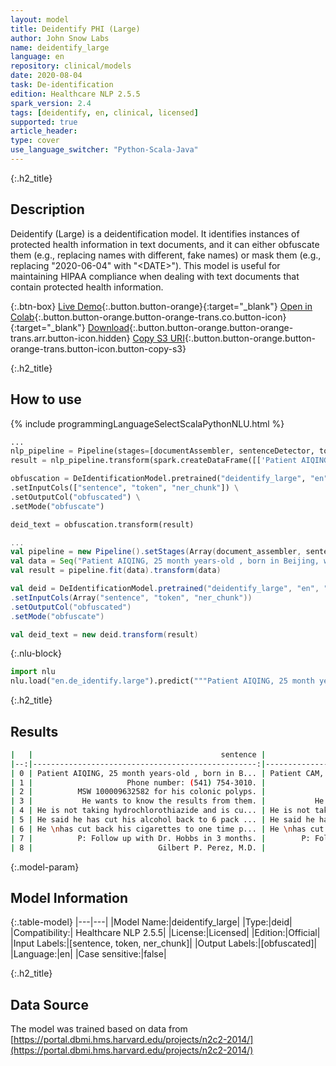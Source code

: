 ```yaml
---
layout: model
title: Deidentify PHI (Large)
author: John Snow Labs
name: deidentify_large
language: en
repository: clinical/models
date: 2020-08-04
task: De-identification
edition: Healthcare NLP 2.5.5
spark_version: 2.4
tags: [deidentify, en, clinical, licensed]
supported: true
article_header:
type: cover
use_language_switcher: "Python-Scala-Java"
---
```


{:.h2_title}
## Description
Deidentify (Large) is a deidentification model. It identifies instances of protected health information in text documents, and it can either obfuscate them (e.g., replacing names with different, fake names) or mask them (e.g., replacing "2020-06-04" with "&lt;DATE&gt;"). This model is useful for maintaining HIPAA compliance when dealing with text documents that contain protected health information.

{:.btn-box}
[Live Demo](https://demo.johnsnowlabs.com/healthcare/DEID_PHI_TEXT){:.button.button-orange}{:target="_blank"}
[Open in Colab](https://colab.research.google.com/github/JohnSnowLabs/spark-nlp-workshop/blob/master/tutorials/streamlit_notebooks/healthcare/DEID_PHI_TEXT.ipynb){:.button.button-orange.button-orange-trans.co.button-icon}{:target="_blank"}
[Download](https://s3.amazonaws.com/auxdata.johnsnowlabs.com/clinical/models/nerdl_deid_en_1.8.0_2.4_1545462443516.zip){:.button.button-orange.button-orange-trans.arr.button-icon.hidden}
[Copy S3 URI](s3://auxdata.johnsnowlabs.com/clinical/models/nerdl_deid_en_1.8.0_2.4_1545462443516.zip){:.button.button-orange.button-orange-trans.button-icon.button-copy-s3}

{:.h2_title}
## How to use 

<div class="tabs-box" markdown="1">

{% include programmingLanguageSelectScalaPythonNLU.html %}

```python
...
nlp_pipeline = Pipeline(stages=[documentAssembler, sentenceDetector, tokenizer, word_embeddings, clinical_ner, ner_converter])
result = nlp_pipeline.transform(spark.createDataFrame([['Patient AIQING, 25 month years-old , born in Beijing, was transfered to the The Johns Hopkins Hospital. Phone number: (541) 754-3010. MSW 100009632582 for his colonic polyps. He wants to know the results from them. He is not taking hydrochlorothiazide and is curious about his blood pressure. He said he has cut his alcohol back to 6 pack once a week. He has cut back his cigarettes to one time per week. P:   Follow up with Dr. Hobbs in 3 months. Gilbert P. Perez, M.D.']], ["text"]))

obfuscation = DeIdentificationModel.pretrained("deidentify_large", "en", "clinical/models") \
.setInputCols(["sentence", "token", "ner_chunk"]) \
.setOutputCol("obfuscated") \
.setMode("obfuscate")

deid_text = obfuscation.transform(result)
```

```scala
...
val pipeline = new Pipeline().setStages(Array(document_assembler, sentence_detector, tokenizer, word_embeddings, ner, ner_converter))
val data = Seq("Patient AIQING, 25 month years-old , born in Beijing, was transfered to the The Johns Hopkins Hospital. Phone number: (541) 754-3010. MSW 100009632582 for his colonic polyps. He wants to know the results from them. He is not taking hydrochlorothiazide and is curious about his blood pressure. He said he has cut his alcohol back to 6 pack once a week. He has cut back his cigarettes to one time per week. P:   Follow up with Dr. Hobbs in 3 months. Gilbert P. Perez, M.D.").toDF("text")
val result = pipeline.fit(data).transform(data)

val deid = DeIdentificationModel.pretrained("deidentify_large", "en", "clinical/models")
.setInputCols(Array("sentence", "token", "ner_chunk"))
.setOutputCol("obfuscated")
.setMode("obfuscate")

val deid_text = new deid.transform(result)
```


{:.nlu-block}
```python
import nlu
nlu.load("en.de_identify.large").predict("""Patient AIQING, 25 month years-old , born in Beijing, was transfered to the The Johns Hopkins Hospital. Phone number: (541) 754-3010. MSW 100009632582 for his colonic polyps. He wants to know the results from them. He is not taking hydrochlorothiazide and is curious about his blood pressure. He said he has cut his alcohol back to 6 pack once a week. He has cut back his cigarettes to one time per week. P:   Follow up with Dr. Hobbs in 3 months. Gilbert P. Perez, M.D.""")
```

</div>

{:.h2_title}
## Results
```bash
|   |                                          sentence |                                      deidentified |
|--:|--------------------------------------------------:|--------------------------------------------------:|
| 0 | Patient AIQING, 25 month years-old , born in B... | Patient CAM, <AGE> month years-old , born in M... |
| 1 |                     Phone number: (541) 754-3010. |                      Phone number: (603)531-7148. |
| 2 |          MSW 100009632582 for his colonic polyps. |                  MSW <ID> for his colonic polyps. |
| 3 |           He wants to know the results from them. |           He wants to know the results from them. |
| 4 | He is not taking hydrochlorothiazide and is cu... | He is not taking hydrochlorothiazide and is cu... |
| 5 | He said he has cut his alcohol back to 6 pack ... | He said he has cut his alcohol back to 6 pack ... |
| 6 | He \nhas cut back his cigarettes to one time p... | He \nhas cut back his cigarettes to one time p... |
| 7 |          P: Follow up with Dr. Hobbs in 3 months. |        P: Follow up with Dr. RODOLPH in 3 months. |
| 8 |                            Gilbert P. Perez, M.D. |                                      Gertie, M.D. |
```


{:.model-param}
## Model Information

{:.table-model}
|---|---|
|Model Name:|deidentify_large|
|Type:|deid|
|Compatibility:| Healthcare NLP 2.5.5|
|License:|Licensed|
|Edition:|Official|
|Input Labels:|[sentence, token, ner_chunk]|
|Output Labels:|[obfuscated]|
|Language:|en|
|Case sensitive:|false|


{:.h2_title}
## Data Source
The model was trained based on data from [https://portal.dbmi.hms.harvard.edu/projects/n2c2-2014/](https://portal.dbmi.hms.harvard.edu/projects/n2c2-2014/)
